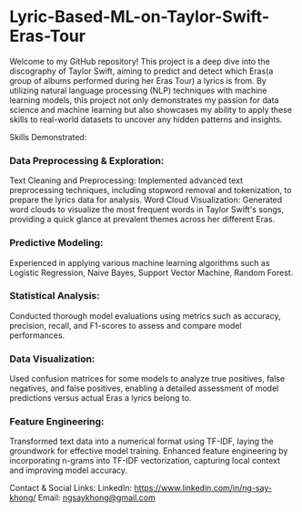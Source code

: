 # Lyric-Based-ML-on-Taylor-Swift-Eras-Tour

Welcome to my GitHub repository! This project is a deep dive into the discography of Taylor Swift, aiming to predict and detect which Eras(a group of albums performed during her Eras Tour) a lyrics is from. By utilizing natural language processing (NLP) techniques with machine learning models, this project not only demonstrates my passion for data science and machine learning but also showcases my ability to apply these skills to real-world datasets to uncover any hidden patterns and insights.

Skills Demonstrated:

### Data Preprocessing & Exploration:
Text Cleaning and Preprocessing: Implemented advanced text preprocessing techniques, including stopword removal and tokenization, to prepare the lyrics data for analysis. 
Word Cloud Visualization: Generated word clouds to visualize the most frequent words in Taylor Swift's songs, providing a quick glance at prevalent themes across her different Eras.

### Predictive Modeling: 
Experienced in applying various machine learning algorithms such as Logistic Regression, Naive Bayes, Support Vector Machine, Random Forest.

### Statistical Analysis: 
Conducted thorough model evaluations using metrics such as accuracy, precision, recall, and F1-scores to assess and compare model performances.

### Data Visualization: 
Used confusion matrices for some models to analyze true positives, false negatives, and false positives, enabling a detailed assessment of model predictions versus actual Eras a lyrics belong to.

### Feature Engineering: 
Transformed text data into a numerical format using TF-IDF, laying the groundwork for effective model training.
Enhanced feature engineering by incorporating n-grams into TF-IDF vectorization, capturing local context and improving model accuracy.

Contact & Social Links: LinkedIn: https://www.linkedin.com/in/ng-say-khong/ Email: ngsaykhong@gmail.com

